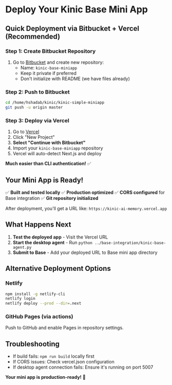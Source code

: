 # Deploy Your Kinic Base Mini App

## Quick Deployment via Bitbucket + Vercel (Recommended)

### Step 1: Create Bitbucket Repository
1. Go to [Bitbucket](https://bitbucket.org) and create new repository:
   - Name: `kinic-base-miniapp` 
   - Keep it private if preferred
   - Don't initialize with README (we have files already)

### Step 2: Push to Bitbucket
```bash
cd /home/hshadab/kinic/kinic-simple-miniapp
git push -u origin master
```

### Step 3: Deploy via Vercel
1. Go to [Vercel](https://vercel.com)
2. Click "New Project" 
3. **Select "Continue with Bitbucket"**
4. Import your `kinic-base-miniapp` repository
5. Vercel will auto-detect Next.js and deploy

**Much easier than CLI authentication!** ✅

## Your Mini App is Ready!

✅ **Built and tested locally**
✅ **Production optimized** 
✅ **CORS configured** for Base integration
✅ **Git repository initialized**

After deployment, you'll get a URL like: `https://kinic-ai-memory.vercel.app`

## What Happens Next

1. **Test the deployed app** - Visit the Vercel URL
2. **Start the desktop agent** - Run `python ../base-integration/kinic-base-agent.py` 
3. **Submit to Base** - Add your deployed URL to Base mini app directory

## Alternative Deployment Options

### Netlify
```bash
npm install -g netlify-cli
netlify login
netlify deploy --prod --dir=.next
```

### GitHub Pages (via actions)
Push to GitHub and enable Pages in repository settings.

## Troubleshooting

- If build fails: `npm run build` locally first
- If CORS issues: Check vercel.json configuration  
- If desktop agent connection fails: Ensure it's running on port 5007

**Your mini app is production-ready!** 🚀